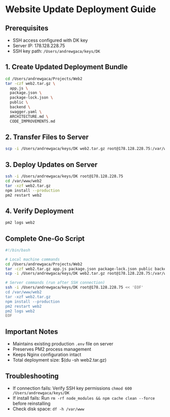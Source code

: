 # Website Update Deployment Guide

## Prerequisites
- SSH access configured with DK key
- Server IP: 178.128.228.75
- SSH key path: `/Users/andrewgaca/keys/DK`

## 1. Create Updated Deployment Bundle
```bash
cd /Users/andrewgaca/Projects/Web2
tar -czf web2.tar.gz \
  app.js \
  package.json \
  package-lock.json \
  public \
  backend \
  swagger.yaml \
  ARCHITECTURE.md \
  CODE_IMPROVEMENTS.md
```

## 2. Transfer Files to Server
```bash
scp -i /Users/andrewgaca/keys/DK web2.tar.gz root@178.128.228.75:/var/www/web2/
```

## 3. Deploy Updates on Server
```bash
ssh -i /Users/andrewgaca/keys/DK root@178.128.228.75
cd /var/www/web2
tar -xzf web2.tar.gz
npm install --production
pm2 restart web2
```

## 4. Verify Deployment
```bash
pm2 logs web2
```

## Complete One-Go Script
```bash
#!/bin/bash

# Local machine commands
cd /Users/andrewgaca/Projects/Web2
tar -czf web2.tar.gz app.js package.json package-lock.json public backend swagger.yaml ARCHITECTURE.md CODE_IMPROVEMENTS.md
scp -i /Users/andrewgaca/keys/DK web2.tar.gz root@178.128.228.75:/var/www/web2/

# Server commands (run after SSH connection)
ssh -i /Users/andrewgaca/keys/DK root@178.128.228.75 << 'EOF'
cd /var/www/web2
tar -xzf web2.tar.gz
npm install --production
pm2 restart web2
pm2 logs web2
EOF
```

## Important Notes
- Maintains existing production `.env` file on server
- Preserves PM2 process management
- Keeps Nginx configuration intact
- Total deployment size: $(du -sh web2.tar.gz)

## Troubleshooting
- If connection fails: Verify SSH key permissions `chmod 600 /Users/andrewgaca/keys/DK`
- If install fails: Run `rm -rf node_modules && npm cache clean --force` before reinstalling
- Check disk space: `df -h /var/www`